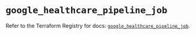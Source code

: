# `google_healthcare_pipeline_job`

Refer to the Terraform Registry for docs: [`google_healthcare_pipeline_job`](https://registry.terraform.io/providers/hashicorp/google-beta/6.50.0/docs/resources/google_healthcare_pipeline_job).
